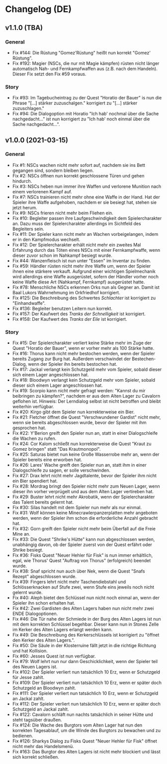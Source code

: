 # Changelog (DE)

## v1.1.0 (TBA)
### General
* Fix #144: Die Rüstung "Gomez'Rüstung" heißt nun korrekt "Gomez' Rüstung".
* Fix #192: Magier (NSCs, die nur mit Magie kämpfen) rüsten nicht länger automatisch Nah- und Fernkampfwaffen aus (z.B. nach dem Handeln). Dieser Fix setzt den Fix #59 voraus.

### Story
* Fix #93: Im Tagebucheintrag zu der Quest "Horatio der Bauer" is nun die Phrase "[...] stärker zuzuschalgen." korrigiert zu "[...] stärker zuzuschlagen."
* Fix #94: Die Dialogoption mit Horatio "Ich hab' nochmal über die Sache nachgedacht..." ist nun korrigiert zu "Ich hab' noch einmal über die Sache nachgedacht...".

## v1.0.0 (2021-03-15)
### General
* Fix #1: NSCs wachen nicht mehr sofort auf, nachdem sie ins Bett gegangen sind, sondern bleiben liegen.
* Fix #2: NSCs öffnen nun korrekt geschlossene Türen und gehen hindurch.
* Fix #3: NSCs heben nun immer ihre Waffen und verlorene Munition nach einem verlorenen Kampf auf.
* Fix #7: NSCs trainieren nicht mehr ohne eine Waffe in der Hand. Hat der Spieler ihre Waffe aufgehoben, nachdem er sie besiegt hat, stehen sie jetzt herum.
* Fix #9: NSCs frieren nicht mehr beim Fliehen ein.
* Fix #10: Begleiter passen ihre Laufgeschwindigkeit dem Spielercharakter an. Dazu muss der Spielercharakter allerdings im Sichtfeld des Begleiters sein.
* Fix #11: Der Spieler kann nicht mehr an Wachen vorbeigelangen, indem er in den Kampfmodus wechselt.
* Fix #12: Der Spielercharakter erhält nicht mehr ein zweites Mal Erfahrung durch das Töten eines NSCs mit einer Fernkampfwaffe, wenn dieser zuvor schon im Nahkampf besiegt wurde.
* Fix #44: Wanzenfleisch ist nun unter "Essen" im Inventar zu finden.
* Fix #59: Händler rüsten nicht mehr ihre Waffe um, wenn der Spieler ihnen eine stärkere verkauft. Aufgrund einer wichtigen Spielmechanik wird allerdings eine Waffe ausgerüstet, sofern der Händler vorher noch keine Waffe diese Art (Nahkampf, Fernkampf) ausgerüstet hatte.
* Fix #78: Menschliche NSCs erkennen Orks nun als Gegner an. Damit ist Baal Lukors Wahrnehmung im Orkfriedhof korrigiert.
* Fix #125: Die Beschreibung des Schwertes *Schlachter* ist korrigiert zu "Einhandwaffe".
* Fix #136: Begleiter benutzen Leitern nun korrekt.
* Fix #157: Der Kaufwert des *Tranks der Schnelligkeit* ist korrigiert.
* Fix #158: Der Kaufwert des *Tranks der Eile* ist korrigiert.

### Story
* Fix #15: Der Spielercharakter verliert keine Stärke mehr im Zuge der Quest "Horatio der Bauer", wenn er vorher mehr als 100 Stärke hatte.
* Fix #16: Thorus kann nicht mehr bestochen werden, wenn der Spieler bereits Zugang zur Burg hat. Außerdem verschwindet der Bestechen-Dialog, wenn der Spieler ihn bereits bestochen hat.
* Fix #17: Jackal verlangt kein Schutzgeld mehr vom Spieler, sobald dieser sich einem Lager angeschlossen hat.
* Fix #18: Bloodwyn verlangt kein Schutzgeld mehr vom Spieler, sobald dieser sich einem Lager angeschlossen hat.
* Fix #19: Scorpio kann nicht mehr gefragt werden: "Kannst du mir beibringen zu kämpfen?", nachdem er aus dem Alten Lager zu Cavalorn geflohen ist. Hinweis: Der Lerndialog selbst ist nicht betroffen und bleibt weiterhin verfügbar.
* Fix #20: Kirgo gibt dem Spieler nun korrekterweise ein Bier.
* Fix #21: Fletcher öffnet die Quest "Verschwundener Gardist" nicht mehr, wenn sie bereits abgeschlossen wurde, bevor der Spieler mit ihm gesprochen hat.
* Fix #22: Y'Berion greift den Spieler nun an, statt in einer Dialogschleife die Wachen zu rufen.
* Fix #24: Cor Kalom schließt nun korrekterweise die Quest "Kraut zu Gomez bringen" statt "Das Krautmonopol".
* Fix #25: Saturas bietet nun keine Große Wasserrobe mehr an, wenn der Spieler bereits eine erworben hat.
* Fix #26: Lares' Wache greift den Spieler nun an, statt ihm in einer Dialogschleife zu sagen, er solle verschwinden.
* Fix #27: Drax lehrt nicht mehr Jagdtalente, bevor der Spieler ihm nicht ein Bier spendiert hat.
* Fix #28: Mordrag bringt den Spieler nicht mehr zum Neuen Lager, wenn dieser ihn vorher verprügelt und aus dem Alten Lager vertireben hat.
* Fix #29: Buster lehrt nicht mehr Akrobatik, wenn der Spielercharakter das Talent bereits gelernt hat.
* Fix #30: Silas handelt mit dem Spieler nun mehr als nur einmal.
* Fix #31: Wolf können keine Minecrawlerpanzerplatten mehr angeboten werden, wenn der Spieler ihm schon die erforderliche Anzahl gebracht hat.
* Fix #32: Gorn greift den Spieler nicht mehr beim Überfall auf die Freie Mine an.
* Fix #33: Die Quest "Shrike's Hütte" kann nun abgeschlossen werden, unabhängig davon, ob der Spieler zuerst von der Quest erfährt oder Shrike besiegt.
* Fix #36: Fisks Quest "Neuer Hehler für Fisk" is nun immer erhältlich, egal, wie Thorus' Quest "Auftrag von Thorus" (erfolgreich) beendet wurde.  
* Fix #38: Snaf spricht nun auch über Nek, wenn die Quest "Snafs Rezept" abgeschlossen wurde. 
* Fix #39: Fingers lehrt nicht mehr Taschendiebstahl und Schlösserknacken auf Stufe zwei, wenn Stufe eins jeweils noch nicht gelernt wurde.
* Fix #40: Aleph bietet den Schlüssel nun nicht noch einmal an, wenn der Spieler ihn schon erhalten hat.
* Fix #42: Zwei Gardisten des Alten Lagers haben nun nicht mehr zwei ENDE Dialogoptionen.
* Fix #46: Die Tür nahe der Schmiede in der Burg des Alten Lagers ist nun mit dem korrekten Schlüssel begehbar. Dieser kann nun in Stones Zelle im Kerker des Alten Lagers erlangt werden kann.
* Fix #49: Die Beschreibung des Kerkerschlüssels ist korrigiert zu "öffnet den Kerker des Alten Lagers.".
* Fix #50: Die Säule in der Klosterruine fällt jetzt in die richtige Richtung und hat Kollision.
* Fix #60: Jesses Quest ist nun verfügbar.
* Fix #79: Wolf lehrt nun nur dann Geschicklichkeit, wenn der Spieler teil des Neuen Lagers ist.
* Fix #102: Der Spieler verliert nun tatsächlich 10 Erz, wenn er Schutzgeld für Jesse zahlt.
* Fix #109: Der Spieler verliert nun tatsächlich 10 Erz, wenn er später doch Schutzgeld an Bloodwyn zahlt.
* Fix #111: Der Spieler verliert nun tatsächlich 10 Erz, wenn er Schutzgeld an Jackal zahlt.
* Fix #112: Der Spieler verliert nun tatsächlich 10 Erz, wenn er später doch Schutzgeld an Jackal zahlt.
* Fix #122: Cavalorn schläft nun nachts tatsächlich in seiner Hütte und steht tagsüber draußen.
* Fix #124: Die Wache des Burgtors vom Alten Lager hat nun den korrekten Tagesablauf, um die Winde des Burgtors zu bewachen und zu bedienen.
* Fix #126: Sharkys Dialog zu Fisks Quest "Neuer Hehler für Fisk" öffnet nicht mehr das Handelsmenü.
* Fix #163: Das Burgtor des Alten Lagers ist nicht mehr blockiert und lässt sich korrekt schließen.
